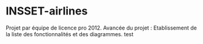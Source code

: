 INSSET-airlines
===============

Projet par équipe de licence pro 2012.
Avancée du projet :
Etablissement de la liste des fonctionnalités et des diagrammes.
test
